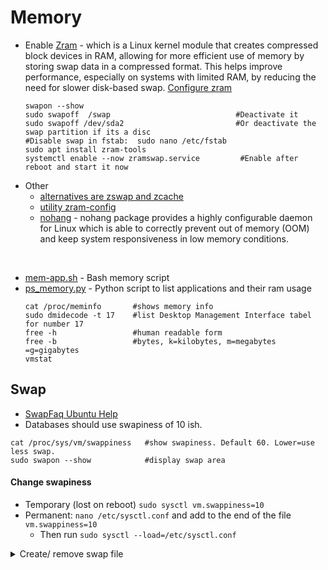# Memory

- Enable [Zram](https://fosspost.org/enable-zram-on-linux-better-system-performance/) - which is a Linux kernel module that creates compressed block devices in RAM, allowing for more efficient use of memory by storing swap data in a compressed format. This helps improve performance, especially on systems with limited RAM, by reducing the need for slower disk-based swap. [Configure zram ](https://github.com/iver0/configure-zram)
  ````shell
  swapon --show
  sudo swapoff  /swap                            #Deactivate it
  sudo swapoff /dev/sda2                         #Or deactivate the swap partition if its a disc
  #Disable swap in fstab:  sudo nano /etc/fstab
  sudo apt install zram-tools
  systemctl enable --now zramswap.service         #Enable after reboot and start it now
  
  ````
- Other
  - [alternatives are zswap and zcache](https://www.baeldung.com/linux/zram-zswap-zcache-comparison)
  - [utility zram-config ](https://github.com/ecdye/zram-config)
  - [nohang](https://github.com/hakavlad/nohang) - nohang package provides a highly configurable daemon for Linux which is able to correctly prevent out of memory (OOM) and keep system responsiveness in low memory conditions.

<br>

- [mem-app.sh](https://github.com/Am0rphous/Bash/blob/master/Memory/mem-app.sh) - Bash memory script
- [ps_memory.py](https://github.com/Am0rphous/Python/blob/main/Memory/ps_mem.py) - Python script to list applications and their ram usage
  ````shell
  cat /proc/meminfo       #shows memory info
  sudo dmidecode -t 17    #list Desktop Management Interface tabel for number 17
  free -h                 #human readable form
  free -b                 #bytes, k=kilobytes, m=megabytes =g=gigabytes
  vmstat
  ````


## Swap
- [SwapFaq Ubuntu Help](https://help.ubuntu.com/community/SwapFaq)
- Databases should use swapiness of 10 ish.
````shell
cat /proc/sys/vm/swappiness   #show swapiness. Default 60. Lower=use less swap.
sudo swapon --show            #display swap area
````
#### Change swapiness
- Temporary (lost on reboot) `sudo sysctl vm.swappiness=10`
- Permanent: `nano /etc/sysctl.conf` and add to the end of the file `vm.swappiness=10`
  - Then run `sudo sysctl --load=/etc/sysctl.conf`

<details> <summary>Create/ remove swap file</summary><br>
  
  #### To create it
  - [Hibernate and resume from a swap file (Ubuntu forum)](https://askubuntu.com/questions/6769/hibernate-and-resume-from-a-swap-file)
````shell
sudo fallocate -l 1G /swapfile   #creates 1 GB swapfile
sudo chown root:root /swapfile   #change owner if not running as root already
sudo chmod 600 /swapfile         #make it readable only for root
sudo mkswap /swapfile            #sets up swap area
sudo swapon /swapfile            #enable swap on this file
sudo findmnt -no UUID -T /swapfile\n              #find UUID
sudo nano /etc/initramfs-tools/conf.d/resume      #add "RESUME=UUID=bla-bla-uid"
````
- Add to /etc/fstab `/swapfile    none    swap    sw    0   0`
- Or use the UUID in /etc/fstab `UUID=blabla-uid-here  none swap sw 0 0`
- Might need to add `resume=UUID=blabla-uid-here` into `/etc/default/grub` in `GRUB_CMDLINE_LINUX_DEFAULT` and run `sudo update-grub`

  #### Disable and remove a swap file
````shell
sudo swapoff -a -v                       #disable and be verbose
sudo rm /swapfile                        #removes the swapfile
sudo sed -i '/\/swapfile/d' /etc/fstab   #deletes the line "/swapfile" in fstab
````

</details>


